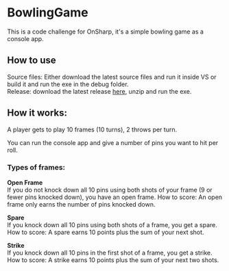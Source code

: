 # BowlingGame
This is a code challenge for OnSharp, it's a simple bowling game as a console app.

## How to use
Source files: Either download the latest source files and run it inside VS or build it and run the exe in the debug folder.\
Release: download the latest release [here](https://github.com/Ozir1z/BownlingGame/releases), unzip and run the exe.

## How it works:
A player gets to play 10 frames (10 turns), 2 throws per turn.

You can run the console app and give a number of pins you want to hit per roll.

### Types of frames:

**Open Frame**\
If you do not knock down all 10 pins using both shots of your frame (9 or fewer pins knocked down), you have an open frame.
How to score: An open frame only earns the number of pins knocked down.

**Spare**\
If you knock down all 10 pins using both shots of a frame, you get a spare.
How to score: A spare earns 10 points plus the sum of your next shot.

**Strike**\
If you knock down all 10 pins in the first shot of a frame, you get a strike.
How to score: A strike earns 10 points plus the sum of your next two shots.







